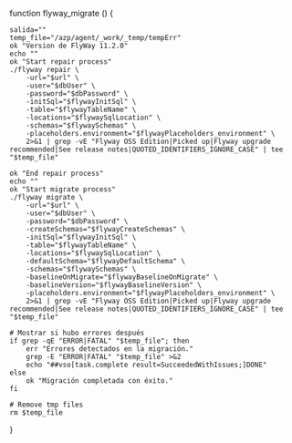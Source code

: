 function flyway_migrate () {
    
    salida=""
    temp_file="/azp/agent/_work/_temp/tempErr"
    ok "Version de FlyWay 11.2.0"
    echo ""
    ok "Start repair process"
    ./flyway repair \
        -url="$url" \
        -user="$dbUser" \
        -password="$dbPassword" \
        -initSql="$flywayInitSql" \
        -table="$flywayTableName" \
        -locations="$flywaySqlLocation" \
        -schemas="$flywaySchemas" \
        -placeholders.environment="$flywayPlaceholders_environment" \
        2>&1 | grep -vE "Flyway OSS Edition|Picked up|Flyway upgrade recommended|See release notes|QUOTED_IDENTIFIERS_IGNORE_CASE" | tee "$temp_file"

    ok "End repair process"
    echo ""
    ok "Start migrate process"
    ./flyway migrate \
        -url="$url" \
        -user="$dbUser" \
        -password="$dbPassword" \
        -createSchemas="$flywayCreateSchemas" \
        -initSql="$flywayInitSql" \
        -table="$flywayTableName" \
        -locations="$flywaySqlLocation" \
        -defaultSchema="$flywayDefaultSchema" \
        -schemas="$flywaySchemas" \
        -baselineOnMigrate="$flywayBaselineOnMigrate" \
        -baselineVersion="$flywayBaselineVersion" \
        -placeholders.environment="$flywayPlaceholders_environment" \
        2>&1 | grep -vE "Flyway OSS Edition|Picked up|Flyway upgrade recommended|See release notes|QUOTED_IDENTIFIERS_IGNORE_CASE" | tee "$temp_file"

    # Mostrar si hubo errores después
    if grep -qE "ERROR|FATAL" "$temp_file"; then
        err "Errores detectados en la migración."
        grep -E "ERROR|FATAL" "$temp_file" >&2
        echo "##vso[task.complete result=SucceededWithIssues;]DONE"
    else
        ok "Migración completada con éxito."
    fi

    # Remove tmp files
    rm $temp_file
    
}
